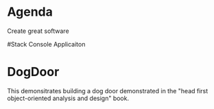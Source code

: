 # Agenda
Create great software

#Stack
Console Applicaiton

# DogDoor
This demonsitrates building a dog door demonstrated in the "head first object-oriented analysis and design" book.
